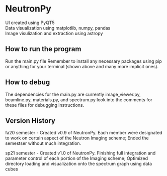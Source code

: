 # NeutronPy 
UI created using PyQT5  
Data visualization using matplotlib, numpy, pandas  
Image visulization and extraction using astropy

## How to run the program
Run the main.py file 
Remember to install any necessary packages using pip or anything for your terminal (shown above and many more implicit ones).

## How to debug
The dependencies for the main.py are currently image_viewer.py, beamline.py, materials.py, and spectrum.py look into the comments for these files for debugging instructions.

## Version History
fa20 semester - Created v0.9 of NeutronPy. Each member were designated to work on certain aspect of the Neutron Imaging scheme; Ended the semestser without much integration.

sp21 semester - Created v1.0 of NeutronPy. Finishing full integration and parameter control of each portion of the Imaging scheme; Optimized directory loading and visualization onto the spectrum graph using data cubes
